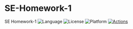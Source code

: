 # SE-Homework-1
SE Homework-1
![Language](https://img.shields.io/badge/language-python-blue)
![License](https://img.shields.io/badge/license-BSD--2-orange)
![Platform](https://img.shields.io/badge/platform-linux-yellow)
[![Actions](https://github.com/CSC501-001/SE-Homework-1/actions/workflows/ci.yml/badge.svg)](https://github.com/CSC501-001/SE-Homework-1/actions/workflows/ci.yml)
